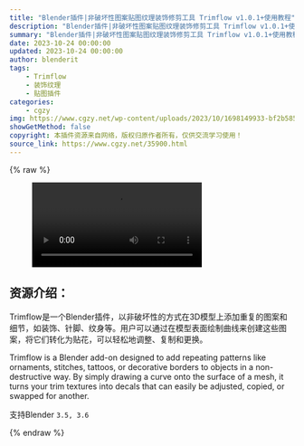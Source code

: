 ```yaml
---
title: "Blender插件|非破坏性图案贴图纹理装饰修剪工具 Trimflow v1.0.1+使用教程"
description: "Blender插件|非破坏性图案贴图纹理装饰修剪工具 Trimflow v1.0.1+使用教程"
summary: "Blender插件|非破坏性图案贴图纹理装饰修剪工具 Trimflow v1.0.1+使用教程"
date: 2023-10-24 00:00:00
updated: 2023-10-24 00:00:00
author: blenderit
tags: 
    - Trimflow
    - 装饰纹理
    - 贴图插件
categories:
    - cgzy
img: https://www.cgzy.net/wp-content/uploads/2023/10/1698149933-bf2b585aaeb7a04.webp
showGetMethod: false
copyright: 本插件资源来自网络，版权归原作者所有，仅供交流学习使用！
source_link: https://www.cgzy.net/35900.html
---
```


{% raw %}
<figure class="wp-block-video aligncenter"><video controls src="http://cloud.video.taobao.com/play/u/null/p/1/e/6/t/1/433438537660.mp4"></video></figure><div class="wp-block-pandastudio-title"><div class="title_style_01"><h2 id="h2-0">资源介绍：</h2></div></div><p class="is-style-text-indent-2em">Trimflow是一个Blender插件，以非破坏性的方式在3D模型上添加重复的图案和细节，如装饰、针脚、纹身等。用户可以通过在模型表面绘制曲线来创建这些图案，将它们转化为贴花，可以轻松地调整、复制和更换。</p><p>Trimflow is a Blender add-on designed to add repeating patterns like ornaments, stitches, tattoos, or decorative borders to objects in a non-destructive way. By simply drawing a curve onto the surface of a mesh, it turns your trim textures into decals that can easily be adjusted, copied, or swapped for another.</p><div class="wp-block-pandastudio-tips"><div class="tip success "><p>支持Blender <code>3.5, 3.6</code></p>
</div></div>
<div style="display: none">cgzy</div>
{% endraw %}